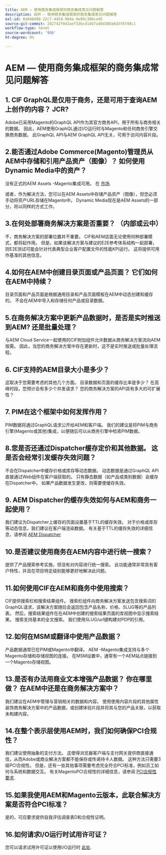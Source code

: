 ```yaml
---
title: AEM — 使用商务集成框架的商务集成常见问题解答
description: AEM — 使用商务集成框架的商务集成常见问题解答
exl-id: 0a946d98-22c7-445d-984a-9e09c306ce45
source-git-commit: 282742f043aef33bcd14b7a40d388a6d3f8748c1
workflow-type: tm+mt
source-wordcount: '956'
ht-degree: 0%

---
```


# AEM — 使用商务集成框架的商务集成常见问题解答

## 1. CIF GraphQL是仅用于商务，还是可用于查询AEM上创作的内容？ JCR?

Adobe已采用Magento的GraphQL API作为其官方商务API，用于所有与商务相关的数据。 因此，AEM使用GraphQL通过I/O运行时与Magento和任何商务引擎交换商务数据。 此GraphQL API与AEM GraphQL API无关，可用于访问内容片段。

## 2.能否通过Adobe Commerce(Magento)管理员从AEM中存储和引用产品资产（图像）？ 如何使用Dynamic Media中的资产？

没有正式的AEM Assets -Magento集成可用。 在 [市场](https://marketplace.magento.com/bounteous-dam.html).

或者，作为解决方法，您可以在AEM Assets中存储产品资产（图像），但您必须手动将资产URL存储在Magento中。 Dynamic Media现在是AEM Assets的一部分，将以同样的方式工作。

## 3.在何处部署商务解决方案是否重要？ （内部或云中）

不，商务解决方案的部署位置并不重要。 CIF和AEM店面无论使用何种部署模式，都将起作用。 但是，如果该解决方案与建议的E2E参考体系结构一起部署，则E2E测试可能会针对代表典型企业客户配置文件的性能KPI运行。 这将提供可用作基准的其他信息。

## 4.如何在AEM中创建目录页面或产品页面？ 它们如何在AEM中持续？

目录页面和产品页面是根据通用目录和产品页面模板在AEM中动态创建和缓存的。 不会在AEM中导入和存储任何产品或目录数据。

## 5.在商务解决方案中更新产品数据时，是否是实时推送到AEM? 还是批量处理？

与AEM Cloud Service一起使用的CIF附加组件允许数据从商务解决方案流向AEM按需。 因此，当您的商务解决方案中存在更新时，这不是实时推送或批量处理流程。

## 6. CIF支持的AEM目录大小是多少？

这取决于您需要考虑的其他几个方面。 目录数据和页面的缓存比率是多少？ 在高峰时段，您预计会有多少个并发请求？ 您的商务解决方案的API具有多大的可扩展性？

## 7. PIM在这个框架中如何发挥作用？

PIM数据将通过GraphQL请求公开给AEM和客户端。 我们的建议是将PIM与商务引擎(Magento或其他)集成，以便随后可以从商务引擎中检索PIM数据。

## 8.您是否还通过Dispatcher缓存定价和其他数据。 这是否会经常引发缓存失效问题？

不会在Dispatcher中缓存价格或库存等动态数据。 动态数据是通过GraphQL API直接通过Web组件在客户端获取的。 只有静态数据（如产品或类别数据）会缓存在Dispatcher中。 如果产品数据发生更改，则需要使缓存失效。

## 9. AEM Dispatcher的缓存失效如何与AEM和商务一起使用？

我们建议为Dispatcher上缓存的页面设置基于TTL的缓存失效。 对于价格或库存等动态信息，我们建议在客户端渲染数据。 有关基于TTL的缓存失效的详细信息，请参阅 [AEM Dispatcher](https://helpx.adobe.com/experience-manager/kb/optimizing-the-dispatcher-cache.html)

## 10.是否建议使用商务在AEM内容中进行统一搜索？

提供了产品搜索参考实施，但没有对内容进行统一搜索。 此功能通常非常具有客户特性，并且在项目特定级别能够更好地解决此问题。

## 11.如何使用CIF在AEM和商务中使用搜索？

CIF提供搜索栏和搜索结果组件。 搜索栏组件向商务解决方案发送包含搜索词的GraphQL请求，该解决方案随后会返回包含产品名称、价格、SLUG等的产品列表。 然后，搜索结果组件在在AEM中创建的搜索结果页面的库视图中显示搜索结果。 搜索支持基本的全文搜索。 我们使用SLUG/url键构建对PDP的引用。

## 12.如何在MSM或翻译中使用产品数据？

产品数据通常已在PIM或Magento中翻译。 AEM -Magento集成支持与多个Magento存储和存储视图的连接。 在MSM设置中，通常有一个AEM站点链接到一个Magento存储视图。

## 13.是否有办法用商业文本增强产品数据？ 你在哪里做？ 在AEM中还是在商务解决方案中？

我们建议在AEM中管理与营销相关的数据和内容。 使用使用内容片段的其他属性装饰商务解决方案中的产品数据，或创建体验片段并将其与您的产品关联，以获取未构建内容。

## 14.在整个表示层使用AEM时，我们如何确保PCI合规性？

我们建议使用抽象的支付方法。 这使得浏览器客户端与支付网关提供商直接通信，从而Adobe或商业解决方案都不能保存或传递持卡人数据。 这种方法只需要3级PCI合规性。 但是，还有一些其他事项需要考虑完全符合PCI标准，例如员工如何与系统和数据交互。 有关MagentoPCI合规性的详细信息，请参阅 [PCI合规性要求](https://magento.com/pci-compliance).

## 15.如果我使用AEM和Magento云版本，此联合解决方案是否符合PCI标准？

是的，可应要求提供自我评估调查表D和合规性证明。

## 16.如何请求I/O运行时试用许可证？

您可以请求试用许可证以使用I/O运行时 [此处](https://adobeio.typeform.com/to/obqgRm).

